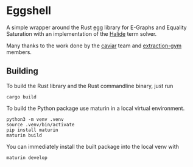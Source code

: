 # Eggshell

A simple wrapper around the Rust [egg](https://egraphs-good.github.io) library for E-Graphs and Equality Saturation with an implementation of the [Halide](https://halide-lang.org) term solver.

Many thanks to the work done by the [caviar](https://github.com/caviar-trs/caviar/blob/main/src/trs/mod.rs) team and [extraction-gym](https://github.com/egraphs-good/extraction-gym) members.

## Building

To build the Rust library and the Rust commandline binary, just run
```
cargo build
```

To build the Python package use maturin in a local virtual environment.
```
python3 -m venv .venv
source .venv/bin/activate
pip install maturin
maturin build
```

You can immediately install the built package into the local venv with
```
maturin develop
```